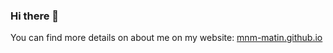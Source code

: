 ### Hi there 👋

You can find more details on about me on my website: [mnm-matin.github.io](https://mnm-matin.github.io/)
